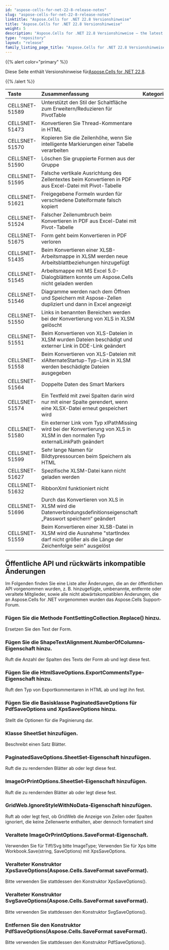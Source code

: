 ```yaml
---
id: "aspose-cells-for-net-22-8-release-notes"
slug: "aspose-cells-for-net-22-8-release-notes"
linktitle: "Aspose.Cells for .NET 22.8 Versionshinweise"
title: "Aspose.Cells for .NET 22.8 Versionshinweise"
weight: 5
description: "Aspose.Cells for .NET 22.8 Versionshinweise – the latest updates and fixes."
type: "repository"
layout: "release"
family_listing_page_title: "Aspose.Cells for .NET 22.8 Versionshinweise"
---
```

{{% alert color="primary" %}}

 Diese Seite enthält Versionshinweise für[Aspose.Cells for .NET 22.8](https://www.nuget.org/packages/Aspose.Cells/22.8.0).

{{% /alert %}}

|**Taste**|**Zusammenfassung**|**Kategorie**|
|:- |:- |:- |
|CELLSNET-51589|Unterstützt den Stil der Schaltfläche zum Erweitern/Reduzieren für PivotTable|
|CELLSNET-51473|Konvertieren Sie Thread-Kommentare in HTML|
|CELLSNET-51570|Kopieren Sie die Zeilenhöhe, wenn Sie intelligente Markierungen einer Tabelle verarbeiten|
|CELLSNET-51590|Löschen Sie gruppierte Formen aus der Gruppe|
|CELLSNET-51595|Falsche vertikale Ausrichtung des Zellentextes beim Konvertieren in PDF aus Excel-Datei mit Pivot-Tabelle|
|CELLSNET-51621|Freigegebene Formeln wurden für verschiedene Dateiformate falsch kopiert|
|CELLSNET-51524|Falscher Zeilenumbruch beim Konvertieren in PDF aus Excel-Datei mit Pivot-Tabelle|
|CELLSNET-51675|Form geht beim Konvertieren in PDF verloren|
|CELLSNET-51435|Beim Konvertieren einer XLSB-Arbeitsmappe in XLSM werden neue Arbeitsblattbeziehungen hinzugefügt|
|CELLSNET-51545|Arbeitsmappe mit MS Excel 5.0-Dialogblättern konnte um Aspose.Cells nicht geladen werden|
|CELLSNET-51546|Diagramme werden nach dem Öffnen und Speichern mit Aspose-Zellen dupliziert und dann in Excel angezeigt|
|CELLSNET-51550|Links in benannten Bereichen werden bei der Konvertierung von XLS in XLSM gelöscht|
|CELLSNET-51551|Beim Konvertieren von XLS-Dateien in XLSM wurden Dateien beschädigt und externer Link in DDE-Link geändert|
|CELLSNET-51558|Beim Konvertieren von XLS-Dateien mit xlAlternateStartup-Typ-Link in XLSM werden beschädigte Dateien ausgegeben|
|CELLSNET-51564|Doppelte Daten des Smart Markers|
|CELLSNET-51574|Ein Textfeld mit zwei Spalten darin wird nur mit einer Spalte gerendert, wenn eine XLSX-Datei erneut gespeichert wird|
|CELLSNET-51580|Ein externer Link vom Typ xlPathMissing wird bei der Konvertierung von XLS in XLSM in den normalen Typ externalLinkPath geändert|
|CELLSNET-51599|Sehr lange Namen für Bildtypressourcen beim Speichern als HTML|
|CELLSNET-51627|Spezifische XLSM-Datei kann nicht geladen werden|
|CELLSNET-51632|RibbonXml funktioniert nicht|
|CELLSNET-51696|Durch das Konvertieren von XLS in XLSM wird die Datenverbindungsdefinitionseigenschaft „Passwort speichern“ geändert|
|CELLSNET-51559|Beim Konvertieren einer XLSB-Datei in XLSM wird die Ausnahme "startIndex darf nicht größer als die Länge der Zeichenfolge sein" ausgelöst|

## **Öffentliche API und rückwärts inkompatible Änderungen**

Im Folgenden finden Sie eine Liste aller Änderungen, die an der öffentlichen API vorgenommen wurden, z. B. hinzugefügte, umbenannte, entfernte oder veraltete Mitglieder, sowie alle nicht abwärtskompatiblen Änderungen, die an Aspose.Cells for .NET vorgenommen wurden das Aspose.Cells Support-Forum.

### **Fügen Sie die Methode FontSettingCollection.Replace() hinzu.**

Ersetzen Sie den Text der Form.

### **Fügen Sie die ShapeTextAlignment.NumberOfColumns-Eigenschaft hinzu.**

Ruft die Anzahl der Spalten des Texts der Form ab und legt diese fest.

### **Fügen Sie die HtmlSaveOptions.ExportCommentsType-Eigenschaft hinzu.**

Ruft den Typ von Exportkommentaren in HTML ab und legt ihn fest.

### **Fügen Sie die Basisklasse PaginatedSaveOptions für PdfSaveOptions und XpsSaveOptions hinzu.**

Stellt die Optionen für die Paginierung dar.

### **Klasse SheetSet hinzufügen.**

Beschreibt einen Satz Blätter.

### **PaginatedSaveOptions.SheetSet-Eigenschaft hinzufügen.**

Ruft die zu rendernden Blätter ab oder legt diese fest.

### **ImageOrPrintOptions.SheetSet-Eigenschaft hinzufügen.**

Ruft die zu rendernden Blätter ab oder legt diese fest.

### **GridWeb.IgnoreStyleWithNoData-Eigenschaft hinzufügen.**

Ruft ab oder legt fest, ob GridWeb die Anzeige von Zeilen oder Spalten ignoriert, die keine Zellenwerte enthalten, aber dennoch formatiert sind

### **Veraltete ImageOrPrintOptions.SaveFormat-Eigenschaft.**

Verwenden Sie für Tiff/Svg bitte ImageType; Verwenden Sie für Xps bitte Workbook.Save(string, SaveOptions) mit XpsSaveOptions.

### **Veralteter Konstruktor XpsSaveOptions(Aspose.Cells.SaveFormat saveFormat).**

Bitte verwenden Sie stattdessen den Konstruktor XpsSaveOptions().

### **Veralteter Konstruktor SvgSaveOptions(Aspose.Cells.SaveFormat saveFormat).**

Bitte verwenden Sie stattdessen den Konstruktor SvgSaveOptions().

### **Entfernen Sie den Konstruktor PdfSaveOptions(Aspose.Cells.SaveFormat saveFormat).**

Bitte verwenden Sie stattdessen den Konstruktor PdfSaveOptions().
